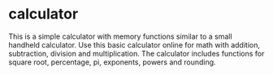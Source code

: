 # calculator
This is a simple calculator with memory functions similar to a small handheld calculator. Use this basic calculator online for math with addition, subtraction, division and multiplication.  The calculator includes functions for square root, percentage, pi, exponents, powers and rounding. 
